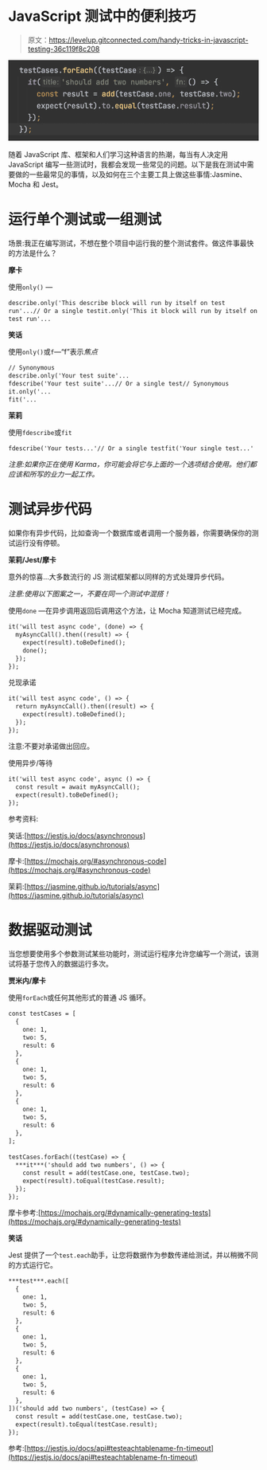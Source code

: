 # JavaScript 测试中的便利技巧

> 原文：<https://levelup.gitconnected.com/handy-tricks-in-javascript-testing-36c119f8c208>

![](img/5d6036fe90a3dcedf5b10fc470355750.png)

随着 JavaScript 库、框架和人们学习这种语言的热潮，每当有人决定用 JavaScript 编写一些测试时，我都会发现一些常见的问题。以下是我在测试中需要做的一些最常见的事情，以及如何在三个主要工具上做这些事情:Jasmine、Mocha 和 Jest。

# 运行单个测试或一组测试

场景:我正在编写测试，不想在整个项目中运行我的整个测试套件。做这件事最快的方法是什么？

**摩卡**

使用`only()` —

```
describe.only('This describe block will run by itself on test run'...// Or a single testit.only('This it block will run by itself on test run'...
```

**笑话**

使用`only()`或`f`—“f”表示*焦点*

```
// Synonymous
describe.only('Your test suite'...
fdescribe('Your test suite'...// Or a single test// Synonymous
it.only('...
fit('...
```

**茉莉**

使用`fdescribe`或`fit`

```
fdescribe('Your tests...'// Or a single testfit('Your single test...'
```

*注意:如果你正在使用 Karma，你可能会将它与上面的一个选项结合使用。他们都应该和所写的业力一起工作。*

# 测试异步代码

如果你有异步代码，比如查询一个数据库或者调用一个服务器，你需要确保你的测试运行没有停顿。

**茉莉/Jest/摩卡**

意外的惊喜…大多数流行的 JS 测试框架都以同样的方式处理异步代码。

*注意:使用以下图案之一，不要在同一个测试中混搭！*

使用`done` —在异步调用返回后调用这个方法，让 Mocha 知道测试已经完成。

```
it('will test async code', (done) => {
  myAsyncCall().then((result) => {
    expect(result).toBeDefined();
    done();
  });
});
```

兑现承诺

```
it('will test async code', () => {
  return myAsyncCall().then((result) => {
    expect(result).toBeDefined();
  });
});
```

注意:不要对承诺做出回应。

使用异步/等待

```
it('will test async code', async () => {
  const result = await myAsyncCall();
  expect(result).toBeDefined();
});
```

参考资料:

笑话:[https://jestjs.io/docs/asynchronous](https://jestjs.io/docs/asynchronous)

摩卡:[https://mochajs.org/#asynchronous-code](https://mochajs.org/#asynchronous-code)

茉莉:[https://jasmine.github.io/tutorials/async](https://jasmine.github.io/tutorials/async)

# 数据驱动测试

当您想要使用多个参数测试某些功能时，测试运行程序允许您编写一个测试，该测试将基于您传入的数据运行多次。

**贾米内/摩卡**

使用`forEach`或任何其他形式的普通 JS 循环。

```
const testCases = [
  {
    one: 1,
    two: 5,
    result: 6
  },
  {
    one: 1,
    two: 5,
    result: 6
  },
  {
    one: 1,
    two: 5,
    result: 6
  },
];

testCases.forEach((testCase) => {
  ***it***('should add two numbers', () => {
    const result = add(testCase.one, testCase.two);
    expect(result).toEqual(testCase.result);
  });
});
```

摩卡参考:[https://mochajs.org/#dynamically-generating-tests](https://mochajs.org/#dynamically-generating-tests)

**笑话**

Jest 提供了一个`test.each`助手，让您将数据作为参数传递给测试，并以稍微不同的方式运行它。

```
***test***.each([
  {
    one: 1,
    two: 5,
    result: 6
  },
  {
    one: 1,
    two: 5,
    result: 6
  },
  {
    one: 1,
    two: 5,
    result: 6
  },
])('should add two numbers', (testCase) => {
  const result = add(testCase.one, testCase.two);
  expect(result).toEqual(testCase.result);
});
```

参考:[https://jestjs.io/docs/api#testeachtablename-fn-timeout](https://jestjs.io/docs/api#testeachtablename-fn-timeout)